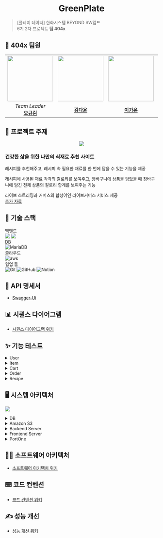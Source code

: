 <h1 align="center">GreenPlate</h1>


> [플레이 데이터] 한화시스템 BEYOND SW캠프  
> 6기 2차 프로젝트 **팀 404x**
## 🤚 404x 팀원
<table>
 <tr>
    <td align="center"><a href="https://github.com/ohgyulim"><img src="https://avatars.githubusercontent.com/ohgyulim" width="150px;" alt=""></td>
    <td align="center"><a href="https://github.com/dyun23"><img src="https://avatars.githubusercontent.com/dyun23" width="150px;" alt=""></td>
    <td align="center"><a href="https://github.com/lrkdms125"><img src="https://avatars.githubusercontent.com/dlrkdms125" width="150px;" alt=""></td>
    <td align="center"><a href="https://github.com/winter0123"><img src="https://avatars.githubusercontent.com/winter0123" width="150px;" alt=""></td>
  </tr>
  <tr>
    <td align="center"><i>Team Leader</i><br><a href="https://github.com/ohgyulim"><b>오규림</b></td>
    <td align="center"><a href="https://github.com/dyun23"><b>김다윤</b></td>
    <td align="center"><a href="https://github.com/dlrkdms125"><b>이가은</b></td>
    <td align="center"><a href="https://github.com/winter0123"><b>장유정</b></td>
  </tr>
  </table>

## 📌 프로젝트 주제 
<div align="center">
   <img src="./img/greenplate.jpg" align="center"/>
</div> 

### 건강한 삶을 위한 나만의 식재료 추천 사이트 
레시피를 추천해주고, 레시피 속 필요한 재료를 한 번에 담을 수 있는 기능을 제공

레시피에 사용된 재료 각각의 칼로리를 보여주고, 장바구니에 상품을 담았을 때 장바구니에 담긴 전체 상품의 칼로리 합계를 보여주는 기능 

라이브 스트리밍과 커머스의 합성어인 라이브커머스 서비스 제공  
[추가 자료](https://github.com/beyond-sw-camp/be06-1st-404x-GreenPlate/wiki/%ED%94%84%EB%A1%9C%EC%A0%9D%ED%8A%B8-%EA%B0%9C%EC%9A%94)

## 🔧 기술 스택
백엔드  
![](https://img.shields.io/badge/Spring-6DB33F?style=for-the-badge&logo=spring&logoColor=white) ![](https://img.shields.io/badge/Spring_Security-6DB33F?style=for-the-badge&logo=Spring-Security&logoColor=white)  
DB  
![MariaDB](https://img.shields.io/badge/MariaDB-003545?style=for-the-badge&logo=mariadb&logoColor=white)   
클라우드  
![aws](https://img.shields.io/badge/Amazon_AWS_s3-FF9900?style=for-the-badge&logo=amazonaws&logoColor=white)  
협업 툴  
![Git](https://img.shields.io/badge/git-%23F05033.svg?style=for-the-badge&logo=git&logoColor=white) ![GitHub](https://img.shields.io/badge/github-%23121011.svg?style=for-the-badge&logo=github&logoColor=white) ![Notion](https://img.shields.io/badge/Notion-%23000000.svg?style=for-the-badge&logo=notion&logoColor=white)  

## 📄 API 명세서
- [Swagger-Ui](http://www.greenplate.p-e.kr:8080/swagger-ui/index.html)

## 📊 시퀀스 다이어그램
- <a href="https://github.com/beyond-sw-camp/be06-2nd-404x-GreenPlate/wiki/시퀀스-다이어그램">시퀀스 다이어그램 위키</a>

## ✨ 기능 테스트
<details>
<summary> User </summary>

### 회원가입
![](./img/기능%20구현/유저-회원가입.gif)
### 로그인
![](./img/기능%20구현/유저-로그인.gif)
### 배송지 등록
![](./img/기능%20구현/유저-배송지등록.gif)
### 마이페이지
![](./img/기능%20구현/유저-상세조회.gif)
</details>
<details>
<summary> Item </summary>

### 사업자 상품 등록
![](/img/기능%20구현/상품-등록.gif)
### 유저 상품 목록 조회
![](/img/기능%20구현/상품%20-%20조회.gif)
</details>
<details>
<summary> Cart </summary>

### 장바구니에 등록
![](/img/기능%20구현/장바구니-등록.gif)
### 장바구니 조회
![](/img/기능%20구현/장바구니-조회.gif)
</details>
<details>
<summary> Order </summary>

### 결제
![](./img/기능%20구현/결제.gif)
### 주문 저장
![](./img/기능%20구현/주문%20저장.gif)
</details>
<details>
<summary> Recipe </summary>

### 레시피 등록
![](/img/기능%20구현/레시피-등록.gif)
### 레시피 목록
![](/img/기능%20구현/레시피-조회.gif)
</details>

## 🖥️ 시스템 아키텍처
![](./img/system.png)
<details>
<summary>DB</summary>

- 이커머스의 빠른 응답속도는 긍정적인 사용자 경험을 제공할 수 있다고 생각했고, 빠른 응답속도를 위한 부하 분산이 가능하도록 Active - Active 구성을 하였습니다.
- 또한 Active - Active 구성으로 **두 서버는 항상 동일한 데이터를 유지하기** 때문에 에러가 발생했을 시 빠르게 대처할 수 있습니다.
</details>
<details>
<summary> Amazon S3 </summary>

- 상품의 썸네일, 상세 이미지 등 상품과 관련된 이미지를 저장하기 위해 S3를 사용하였습니다.
</details>
<details>
<summary> Backend Server </summary>

- 레시피 *전시/등록/좋아요/리뷰*, 상품 *전시/구매/등록/좋아요/리뷰*, 라이브커머스 등 저희가 제공하고자 하는 서비스는 매우 많습니다. 모놀리식으로 서버를 구성하여 빠르게 개발을 끝내고 추후 부하가 발생하면 부하가 발생하는 기능 별로 서버를 분리하고자 합니다.
</details>
<details>
<summary> Frontend Server </summary>

- 외부 API의 웹 페이지를 요청하기 위해 사용했습니다.
</details>
<details>
<summary> PortOne </summary>

- 상품 결제를 위해 PG사의 결제 대행 서비스 중 하나인 PortOne을 사용하였습니다.
</details>

## 👩‍💻 소프트웨어 아키텍처
- <a href="https://github.com/beyond-sw-camp/be06-2nd-404x-GreenPlate/wiki/소프트웨어-아키텍처">소프트웨어 아키텍처 위키</a>

## ⌨️  코드 컨벤션
- <a href="https://github.com/beyond-sw-camp/be06-2nd-404x-GreenPlate/wiki/코드-컨벤션">코드 컨벤션 위키</a>

## ✍️ 성능 개선
- <a href="https://github.com/beyond-sw-camp/be06-2nd-404x-GreenPlate/wiki/성능-개선">성능 개선 위키</a>
